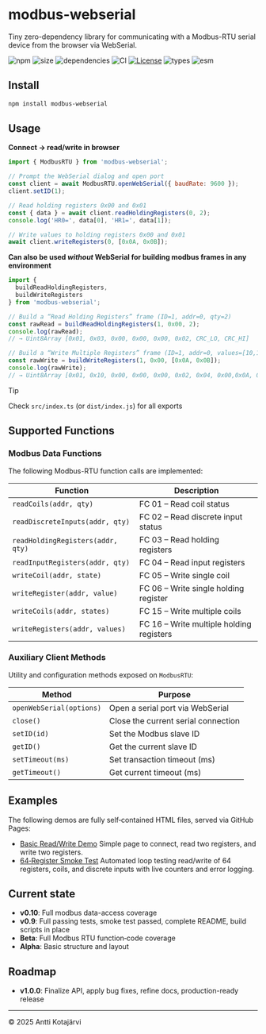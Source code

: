 # modbus-webserial

Tiny zero-dependency library for communicating with a Modbus-RTU serial device from the browser via WebSerial.

![npm](https://img.shields.io/npm/v/modbus-webserial)
![size](https://img.shields.io/bundlephobia/minzip/modbus-webserial)
![dependencies](https://img.shields.io/badge/dependencies-0-brightgreen)
![CI](https://img.shields.io/github/actions/workflow/status/anttikotajarvi/modbus-webserial/ci.yaml?branch=main)
[![License](https://img.shields.io/npm/l/modbus-webserial)](./LICENSE)
![types](https://img.shields.io/npm/types/modbus-webserial)
![esm](https://img.shields.io/badge/esm-%F0%9F%9A%80-green)

## Install

```bash
npm install modbus-webserial
```

## Usage
**Connect  → read/write in browser**
```javascript
import { ModbusRTU } from 'modbus-webserial';

// Prompt the WebSerial dialog and open port
const client = await ModbusRTU.openWebSerial({ baudRate: 9600 });
client.setID(1);

// Read holding registers 0x00 and 0x01
const { data } = await client.readHoldingRegisters(0, 2);
console.log('HR0=', data[0], 'HR1=', data[1]);

// Write values to holding registers 0x00 and 0x01
await client.writeRegisters(0, [0x0A, 0x0B]);
```
**Can also be used *without* WebSerial for building modbus frames in any environment**
```javascript
import {
  buildReadHoldingRegisters,
  buildWriteRegisters
} from 'modbus-webserial';

// Build a “Read Holding Registers” frame (ID=1, addr=0, qty=2)
const rawRead = buildReadHoldingRegisters(1, 0x00, 2);
console.log(rawRead);
// → Uint8Array [0x01, 0x03, 0x00, 0x00, 0x00, 0x02, CRC_LO, CRC_HI]

// Build a “Write Multiple Registers” frame (ID=1, addr=0, values=[10,11])
const rawWrite = buildWriteRegisters(1, 0x00, [0x0A, 0x0B]);
console.log(rawWrite);
// → Uint8Array [0x01, 0x10, 0x00, 0x00, 0x00, 0x02, 0x04, 0x00,0x0A, 0x00,0x0B, CRC_LO, CRC_HI]
```
> [!TIP]
> Check `src/index.ts` (or `dist/index.js`) for all exports 
## Supported Functions

### Modbus Data Functions

The following Modbus-RTU function calls are implemented:

| Function                          | Description                              |
| --------------------------------- | ---------------------------------------- |
| `readCoils(addr, qty)`            | FC 01 – Read coil status                 |
| `readDiscreteInputs(addr, qty)`   | FC 02 – Read discrete input status       |
| `readHoldingRegisters(addr, qty)` | FC 03 – Read holding registers           |
| `readInputRegisters(addr, qty)`   | FC 04 – Read input registers             |
| `writeCoil(addr, state)`          | FC 05 – Write single coil                |
| `writeRegister(addr, value)`      | FC 06 – Write single holding register    |
| `writeCoils(addr, states)`        | FC 15 – Write multiple coils             |
| `writeRegisters(addr, values)`    | FC 16 – Write multiple holding registers |

### Auxiliary Client Methods

Utility and configuration methods exposed on `ModbusRTU`:

| Method                   | Purpose                             |
| ------------------------ | ----------------------------------- |
| `openWebSerial(options)` | Open a serial port via WebSerial    |
| `close()`                | Close the current serial connection |
| `setID(id)`              | Set the Modbus slave ID             |
| `getID()`                | Get the current slave ID            |
| `setTimeout(ms)`         | Set transaction timeout (ms)        |
| `getTimeout()`           | Get current timeout (ms)            |

## Examples

The following demos are fully self‑contained HTML files, served via GitHub Pages:

* [Basic Read/Write Demo](https://anttikotajarvi.github.io/modbus-webserial/examples/basic-demo/)
  Simple page to connect, read two registers, and write two registers.
* [64‑Register Smoke Test](https://anttikotajarvi.github.io/modbus-webserial/examples/smoke-test/)
  Automated loop testing read/write of 64 registers, coils, and discrete inputs with live counters and error logging.

## Current state
* **v0.10**: Full modbus data-access coverage
* **v0.9**: Full passing tests, smoke test passed, complete README, build scripts in place
* **Beta**: Full Modbus RTU function‑code coverage
* **Alpha**: Basic structure and layout

## Roadmap

* **v1.0.0**: Finalize API, apply bug fixes, refine docs, production-ready release

---

© 2025 Antti Kotajärvi
